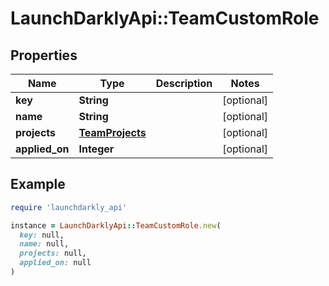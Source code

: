 # LaunchDarklyApi::TeamCustomRole

## Properties

| Name | Type | Description | Notes |
| ---- | ---- | ----------- | ----- |
| **key** | **String** |  | [optional] |
| **name** | **String** |  | [optional] |
| **projects** | [**TeamProjects**](TeamProjects.md) |  | [optional] |
| **applied_on** | **Integer** |  | [optional] |

## Example

```ruby
require 'launchdarkly_api'

instance = LaunchDarklyApi::TeamCustomRole.new(
  key: null,
  name: null,
  projects: null,
  applied_on: null
)
```

